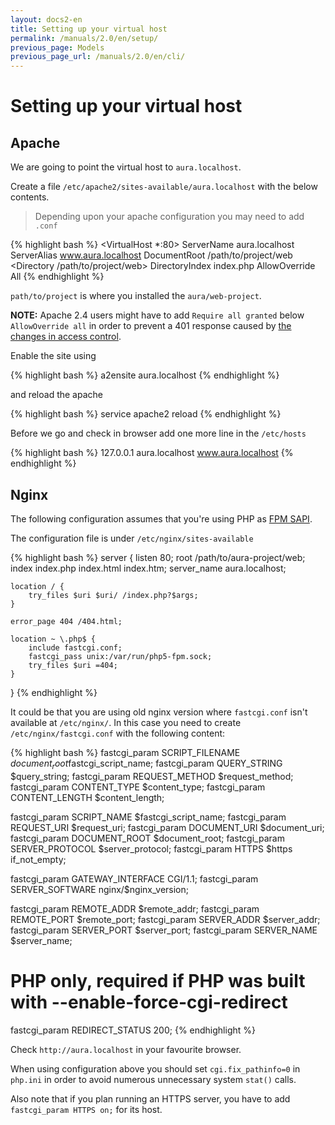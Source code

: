 ```yaml
---
layout: docs2-en
title: Setting up your virtual host
permalink: /manuals/2.0/en/setup/
previous_page: Models
previous_page_url: /manuals/2.0/en/cli/
---
```


# Setting up your virtual host

## Apache

We are going to point the virtual host to `aura.localhost`.

Create a file `/etc/apache2/sites-available/aura.localhost` with the below contents.

> Depending upon your apache configuration you may need to add `.conf`

{% highlight bash %}
<VirtualHost *:80>
    ServerName aura.localhost
    ServerAlias www.aura.localhost
    DocumentRoot /path/to/project/web
    <Directory /path/to/project/web>
        DirectoryIndex index.php
        AllowOverride All
    </directory>
</VirtualHost>
{% endhighlight %}

`path/to/project` is where you installed the `aura/web-project`.

**NOTE:** Apache 2.4 users might have to add `Require all granted` below `AllowOverride all` in order to prevent a 401 response caused by [the changes in access control](https://httpd.apache.org/docs/2.4/upgrading.html#access).

Enable the site using

{% highlight bash %}
a2ensite aura.localhost
{% endhighlight %}

and reload the apache

{% highlight bash %}
service apache2 reload
{% endhighlight %}

Before we go and check in browser add one more line in the `/etc/hosts`

{% highlight bash %}
127.0.0.1   aura.localhost www.aura.localhost
{% endhighlight %}

## Nginx

The following configuration assumes that you're using PHP as [FPM SAPI](http://php.net/install.fpm).

The configuration file is under `/etc/nginx/sites-available`

{% highlight bash %}
server {
    listen   80;
    root /path/to/aura-project/web;
    index index.php index.html index.htm;
    server_name aura.localhost;

    location / {
        try_files $uri $uri/ /index.php?$args;
    }

    error_page 404 /404.html;

    location ~ \.php$ {
        include fastcgi.conf;
        fastcgi_pass unix:/var/run/php5-fpm.sock;
        try_files $uri =404;
    }
}
{% endhighlight %}

It could be that you are using old nginx version where `fastcgi.conf` isn't available at `/etc/nginx/`.
In this case you need to create `/etc/nginx/fastcgi.conf` with the following content:

{% highlight bash %}
fastcgi_param  SCRIPT_FILENAME    $document_root$fastcgi_script_name;
fastcgi_param  QUERY_STRING       $query_string;
fastcgi_param  REQUEST_METHOD     $request_method;
fastcgi_param  CONTENT_TYPE       $content_type;
fastcgi_param  CONTENT_LENGTH     $content_length;

fastcgi_param  SCRIPT_NAME        $fastcgi_script_name;
fastcgi_param  REQUEST_URI        $request_uri;
fastcgi_param  DOCUMENT_URI       $document_uri;
fastcgi_param  DOCUMENT_ROOT      $document_root;
fastcgi_param  SERVER_PROTOCOL    $server_protocol;
fastcgi_param  HTTPS              $https if_not_empty;

fastcgi_param  GATEWAY_INTERFACE  CGI/1.1;
fastcgi_param  SERVER_SOFTWARE    nginx/$nginx_version;

fastcgi_param  REMOTE_ADDR        $remote_addr;
fastcgi_param  REMOTE_PORT        $remote_port;
fastcgi_param  SERVER_ADDR        $server_addr;
fastcgi_param  SERVER_PORT        $server_port;
fastcgi_param  SERVER_NAME        $server_name;

# PHP only, required if PHP was built with --enable-force-cgi-redirect
fastcgi_param  REDIRECT_STATUS    200;
{% endhighlight %}

Check `http://aura.localhost` in your favourite browser.

When using configuration above you should set `cgi.fix_pathinfo=0` in `php.ini` in order to avoid numerous unnecessary system `stat()` calls.

Also note that if you plan running an HTTPS server, you have to add `fastcgi_param HTTPS on;` for its host.

